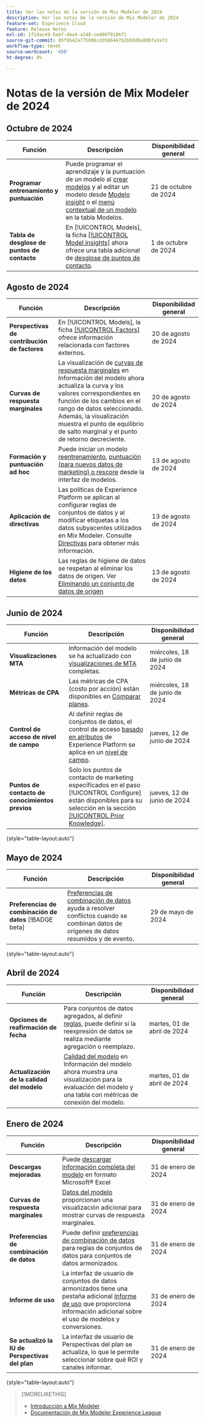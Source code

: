 ```yaml
---
title: Ver las notas de la versión de Mix Modeler de 2024
description: Ver las notas de la versión de Mix Modeler de 2024
feature-set: Experience Cloud
feature: Release Notes
exl-id: 1f14ace9-5ebf-4ba4-a248-ce88679186f1
source-git-commit: 85f9b42a775006cd3566447b2bb9d0a806fa3e73
workflow-type: tm+mt
source-wordcount: '458'
ht-degree: 9%

---
```


# Notas de la versión de Mix Modeler de 2024

## Octubre de 2024

| Función | Descripción | Disponibilidad general |
|---|---|---|
| **Programar entrenamiento y puntuación** | Puede programar el aprendizaje y la puntuación de un modelo al [crear modelos](/help/models/build.md#schedule) y al editar un modelo desde [Modelo insight](/help/models/insights.md#edit) o el [menú contextual de un modelo](/help/models/overview.md#edit) en la tabla Modelos. | 21 de octubre de 2024 |
| **Tabla de desglose de puntos de contacto** | En [!UICONTROL Models], la ficha [[!UICONTROL Model insights]](/help/models/insights.md#factors) ahora ofrece una tabla adicional de [desglose de puntos de contacto](../models/insights.md#touchpoint-breakdown). | 1 de octubre de 2024 |

## Agosto de 2024

| Función | Descripción | Disponibilidad general |
|---|---|---|
| **Perspectivas de contribución de factores** | En [!UICONTROL Models], la ficha [[!UICONTROL Factors]](/help/models/insights.md#factors) ofrece información relacionada con factores externos. | 20 de agosto de 2024 |
| **Curvas de respuesta marginales** | La visualización de [curvas de respuesta marginales](/help/models/insights.md#model-insights-1) en Información del modelo ahora actualiza la curva y los valores correspondientes en función de los cambios en el rango de datos seleccionado. Además, la visualización muestra el punto de equilibrio de salto marginal y el punto de retorno decreciente. | 20 de agosto de 2024 |
| **Formación y puntuación ad hoc** | Puede iniciar un modelo [reentrenamiento](/help/models/overview.md#retrain), [puntuación (para nuevos datos de marketing) o rescore](/help/models/overview.md#score-or-rescore) desde la interfaz de modelos. | 13 de agosto de 2024 |
| **Aplicación de directivas** | Las políticas de Experience Platform se aplican al configurar reglas de conjuntos de datos y al modificar etiquetas a los datos subyacentes utilizados en Mix Modeler. Consulte [Directivas](../data-governance/policies.md) para obtener más información. | 13 de agosto de 2024 |
| **Higiene de los datos** | Las reglas de higiene de datos se respetan al eliminar los datos de origen. Ver [Eliminando un conjunto de datos de origen](../harmonize-data/dataset-rules.md#delete-a-source-dataset) | 13 de agosto de 2024 |

## Junio de 2024

| Función | Descripción | Disponibilidad general |
|---|---|---|
| **Visualizaciones MTA** | Información del modelo se ha actualizado con [visualizaciones de MTA](../models/insights.md#attribution) completas. | miércoles, 18 de junio de 2024 |
| **Métricas de CPA** | Las métricas de CPA (costo por acción) están disponibles en [Comparar planes](../plans/compare.md). | miércoles, 18 de junio de 2024 |
| **Control de acceso de nivel de campo** | Al definir reglas de conjuntos de datos, el control de acceso [basado en atributos](https://experienceleague.adobe.com/en/docs/experience-platform/access-control/abac/overview) de Experience Platform se aplica en un [nivel de campo](../harmonize-data/dataset-rules.md#field-level-access-control). | jueves, 12 de junio de 2024 |
| **Puntos de contacto de conocimientos previos** | Solo los puntos de contacto de marketing especificados en el paso [!UICONTROL Configure] están disponibles para su selección en la sección [[!UICONTROL Prior Knowledge]](../models/build.md). | jueves, 12 de junio de 2024 |

{style="table-layout:auto"}

## Mayo de 2024

| Función | Descripción | Disponibilidad general |
|---|---|---|
| **Preferencias de combinación de datos** [!BADGE beta] | [Preferencias de combinación de datos](../harmonize-data/dataset-rules.md#data-merge-preferences) ayuda a resolver conflictos cuando se combinan datos de orígenes de datos resumidos y de evento. | 29 de mayo de 2024 |

{style="table-layout:auto"}




## Abril de 2024

| Función | Descripción | Disponibilidad general |
|---|---|---|
| **Opciones de reafirmación de fecha** | Para conjuntos de datos agregados, al definir [reglas](../harmonize-data/dataset-rules.md), puede definir si la reexpresión de datos se realiza mediante agregación o reemplazo. | martes, 01 de abril de 2024 |
| **Actualización de la calidad del modelo** | [Calidad del modelo](/help/models/insights.md) en Información del modelo ahora muestra una visualización para la evaluación del modelo y una tabla con métricas de conexión del modelo. | martes, 01 de abril de 2024 |


## Enero de 2024

| Función | Descripción | Disponibilidad general |
|---|---|---|
| **Descargas mejoradas** | Puede [descargar información completa del modelo](../models/insights.md) en formato Microsoft® Excel | 31 de enero de 2024 |
| **Curvas de respuesta marginales** | [Datos del modelo](../models/insights.md) proporcionan una visualización adicional para mostrar curvas de respuesta marginales. | 31 de enero de 2024 |
| **Preferencias de combinación de datos** | Puede definir [preferencias de combinación de datos](../harmonize-data/dataset-rules.md#data-merge-preferences) para reglas de conjuntos de datos para conjuntos de datos armonizados. | 31 de enero de 2024 |
| **Informe de uso** | La interfaz de usuario de conjuntos de datos armonizados tiene una pestaña adicional [Informe de uso](../harmonize-data/usage-report.md) que proporciona información adicional sobre el uso de modelos y conversiones. | 31 de enero de 2024 |
| **Se actualizó la IU de Perspectivas del plan** | La interfaz de usuario de Perspectivas del plan se actualiza, lo que le permite seleccionar sobre qué ROI y canales informar. | 31 de enero de 2024 |

{style="table-layout:auto"}


>[!MORELIKETHIS]
>
>* [Introducción a Mix Modeler](https://business.adobe.com/products/experience-platform/planning-and-measurement.html)
>* [Documentación de Mix Modeler Experience League](https://experienceleague.adobe.com/es/docs/mix-modeler)
